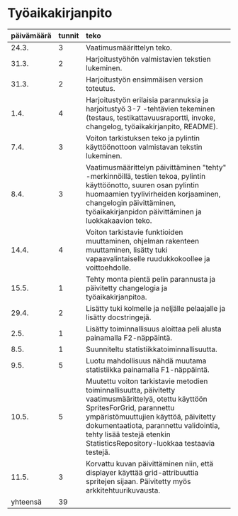 # Työaikakirjanpito

| päivämäärä | tunnit | teko |
|:-----------|:-------|:-----|
| 24.3.      | 3      | Vaatimusmäärittelyn teko. |
| 31.3.      | 2      | Harjoitustyöhön valmistavien tekstien lukeminen. |
| 31.3.      | 2      | Harjoitustyön ensimmäisen version toteutus. |
| 1.4.       | 4      | Harjoitustyön erilaisia parannuksia ja harjoitustyö 3-7 -tehtävien tekeminen (testaus, testikattavuusraportti, invoke, changelog, työaikakirjanpito, README). |
| 7.4.       | 3      | Voiton tarkistuksen teko ja pylintin käyttöönottoon valmistavan tekstin lukeminen. |
| 8.4.       | 3      | Vaatimusmäärittelyn päivittäminen "tehty" -merkinnöillä, testien tekoa, pylintin käyttöönotto, suuren osan pylintin huomaamien tyylivirheiden korjaaminen, changelogin päivittäminen, työaikakirjanpidon päivittäminen ja luokkakaavion teko. |
| 14.4.      | 4      | Voiton tarkistavie funktioiden muuttaminen, ohjelman rakenteen muuttaminen, lisätty tuki vapaavalintaiselle ruudukkokoollee ja voittoehdolle. |
| 15.5.      | 1      | Tehty monta pientä pelin parannusta ja päivitetty changelogia ja työaikakirjanpitoa. |
| 29.4.      | 2      | Lisätty tuki kolmelle ja neljälle pelaajalle ja lisätty docstringejä. |
| 2.5.       | 1      | Lisätty toiminnallisuus aloittaa peli alusta painamalla F2-näppäintä. |
| 8.5.       | 1      | Suunniteltu statistiikkatoiminnallisuutta. |
| 9.5.       | 5      | Luotu mahdollisuus nähdä muutama statistiikka painamalla F1-näppäintä. |
| 10.5.      | 5      | Muutettu voiton tarkistavie metodien toiminnallisuutta, päivitetty vaatimusmäärittelyä, otettu käyttöön SpritesForGrid, parannettu ympäristömuuttujien käyttöä, päivitetty dokumentaatiota, parannettu validointia, tehty lisää testejä etenkin StatisticsRepository-luokkaa testaavia testejä. |
| 11.5.      | 3      | Korvattu kuvan päivittäminen niin, että displayer käyttää grid-attribuuttia spritejen sijaan. Päivitetty myös arkkitehtuurikuvausta. |
| yhteensä   | 39     ||